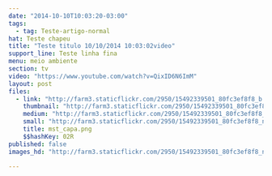 ```yaml
---
date: "2014-10-10T10:03:20-03:00"
tags:
  - tag: Teste-artigo-normal
hat: Teste chapeu
title: "Teste titulo 10/10/2014 10:03:02video"
support_line: Teste linha fina
menu: meio ambiente
section: tv
video: "https://www.youtube.com/watch?v=QixID6N6ImM"
layout: post
files:
  - link: "http://farm3.staticflickr.com/2950/15492339501_80fc3ef8f8_b.jpg"
    thumbnail: "http://farm3.staticflickr.com/2950/15492339501_80fc3ef8f8_t.jpg"
    medium: "http://farm3.staticflickr.com/2950/15492339501_80fc3ef8f8_z.jpg"
    small: "http://farm3.staticflickr.com/2950/15492339501_80fc3ef8f8_n.jpg"
    title: mst_capa.png
    $$hashKey: 02R
published: false
images_hd: "http://farm3.staticflickr.com/2950/15492339501_80fc3ef8f8_n.jpg"

---
```

